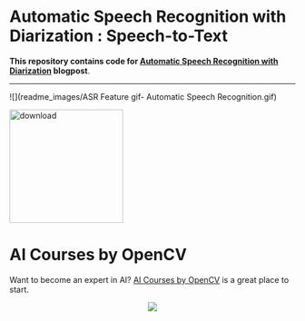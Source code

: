# Automatic Speech Recognition with Diarization : Speech-to-Text

**This repository contains code for [Automatic Speech Recognition with Diarization](https://learnopencv.com/automatic-speech-recognition/) blogpost**.

---

![](readme_images/ASR Feature gif- Automatic Speech Recognition.gif)

[<img src="https://learnopencv.com/wp-content/uploads/2022/07/download-button-e1657285155454.png" alt="download" width="200">](https://www.dropbox.com/scl/fo/ik5hydugqmav60j8a8hsb/AFomthBz4u44fxo8zSTYFrI?rlkey=2nchg6izodramy03fhgiecslj&st=9t2t2wep&dl=1)



# AI Courses by OpenCV

Want to become an expert in AI? [AI Courses by OpenCV](https://opencv.org/courses/) is a great place to start. 

<a href="https://opencv.org/courses/">

<p align="center"> 
<img src="https://learnopencv.com/wp-content/uploads/2023/01/AI-Courses-By-OpenCV-Github.png">
</p>
</a>
